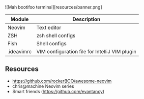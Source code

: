 ![Mah bootifoo terminal][resources/banner.png]

| Module     | Description                                    |
|------------|------------------------------------------------|
| Neovim     | Text editor                                    |
| ZSH        | zsh shell configs                              |
| Fish       | Shell configs                                  |
| .ideavimrc | VIM configuration file for IntelliJ VIM plugin |

## Resources
- https://github.com/rockerBOO/awesome-neovim
- chris@machine Neovim series
- Smart friends (https://github.com/evantancy)


